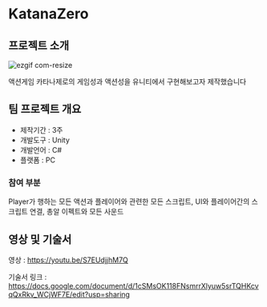 # KatanaZero

## 프로젝트 소개

![ezgif com-resize](https://github.com/DDuAAtGhui/KatanaZero/assets/135325796/cf67b700-6a8b-4e23-b322-ee12b6cb4390)

액션게임 카타나제로의 게임성과 액션성을 유니티에서 구현해보고자 제작했습니다

## 팀 프로젝트 개요
- 제작기간 : 3주
- 개발도구 : Unity
- 개발언어 : C#
- 플랫폼 : PC

### 참여 부분
Player가 행하는 모든 액션과 플레이어와 관련한 모든 스크립트,
UI와 플레이어간의 스크립트 연결, 총알 이펙트와 모든 사운드

## 영상 및 기술서
영상 : https://youtu.be/S7EUdjjhM7Q

기술서 링크 : https://docs.google.com/document/d/1cSMsOK118FNsmrrXlyuw5srTQHKcvqQxRkv_WCjWF7E/edit?usp=sharing
